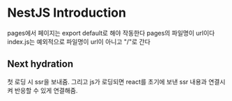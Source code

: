 # NestJS Introduction

pages에서 페이지는 export default로 해야 작동한다
pages의 파일명이 url이다
index.js는 예외적으로 파일명이 url이 아니고 "/"로 간다

## Next hydration

첫 로딩 시 ssr을 보내줌. 그리고 js가 로딩되면 react를 초기에 보낸 ssr 내용과 연결시켜 반응할 수 있게 연결해줌.
